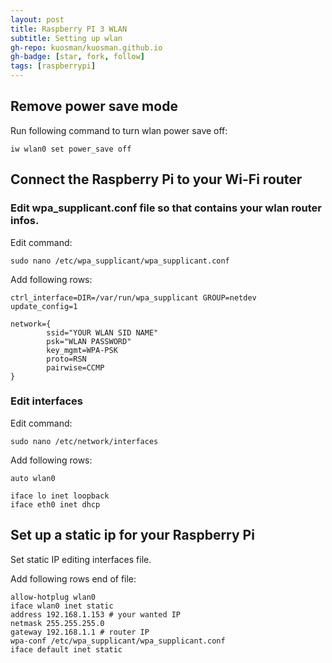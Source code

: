 ```yaml
---
layout: post
title: Raspberry PI 3 WLAN
subtitle: Setting up wlan
gh-repo: kuosman/kuosman.github.io
gh-badge: [star, fork, follow]
tags: [raspberrypi]
---
```


## Remove power save mode

Run following command to turn wlan power save off:
```
iw wlan0 set power_save off
```

## Connect the Raspberry Pi to your Wi-Fi router

### Edit wpa_supplicant.conf file so that contains your wlan router infos.

Edit command:
```
sudo nano /etc/wpa_supplicant/wpa_supplicant.conf
```

Add following rows:
```
ctrl_interface=DIR=/var/run/wpa_supplicant GROUP=netdev
update_config=1

network={
        ssid="YOUR WLAN SID NAME"
        psk="WLAN PASSWORD"
        key_mgmt=WPA-PSK
        proto=RSN
        pairwise=CCMP
}
```

### Edit interfaces

Edit command:
```
sudo nano /etc/network/interfaces
```

Add following rows:
```
auto wlan0

iface lo inet loopback
iface eth0 inet dhcp
```

## Set up a static ip for your Raspberry Pi

Set static IP editing interfaces file.

Add following rows end of file:
```
allow-hotplug wlan0
iface wlan0 inet static
address 192.168.1.153 # your wanted IP
netmask 255.255.255.0 
gateway 192.168.1.1 # router IP
wpa-conf /etc/wpa_supplicant/wpa_supplicant.conf
iface default inet static
```
